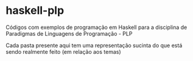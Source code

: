 # haskell-plp

Códigos com exemplos de programação em Haskell para a disciplina de Paradigmas de Linguagens de Programação - PLP

Cada pasta presente aqui tem uma representação sucinta do que está sendo realmente feito (em relação aos temas)
